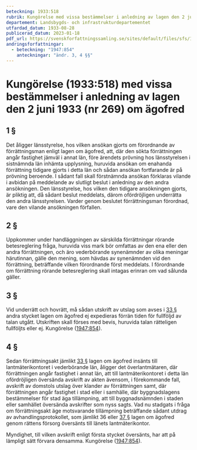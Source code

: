 ```yaml
---
beteckning: 1933:518
rubrik: Kungörelse med vissa bestämmelser i anledning av lagen den 2 juni 1933 (nr 269) om ägofred
departement: Landsbygds- och infrastrukturdepartementet
utfardad_datum: 1933-08-28
publicerad_datum: 2023-01-18
pdf_url: https://svenskforfattningssamling.se/sites/default/files/sfs/1933-08/SFS1933-518.pdf
andringsforfattningar:
  - beteckning: "1947:854"
    anteckningar: "ändr. 3, 4 §§"
---
```


# Kungörelse (1933:518) med vissa bestämmelser i anledning av lagen den 2 juni 1933 (nr 269) om ägofred

## 1 §

Det åligger länsstyrelse, hos vilken ansökan gjorts om förordnande av förrättningsman enligt lagen om ägofred, att, där den sökta förrättningen angår fastighet jämväl i annat län, före ärendets prövning hos länsstyrelsen i sistnämnda län inhämta upplysning, huruvida ansökan om enahanda förrättning tidigare gjorts i detta län och sådan ansökan fortfarande är på prövning beroende. I sådant fall skall förstnämnda ansökan förklaras vilande i avbidan på meddelande av slutligt beslut i anledning av den andra ansökningen. Den länsstyrelse, hos vilken den tidigare ansökningen gjorts, är pliktig att, då sådant beslut meddelats, därom ofördröjligen underrätta den andra länsstyrelsen. Varder genom beslutet förrättningsman förordnad, vare den vilande ansökningen förfallen.

## 2 §

Uppkommer under handläggningen av särskilda förrättningar rörande betesreglering fråga, huruvida viss mark bör omfattas av den ena eller den andra förrättningen, och äro vederbörande synenämnder av olika meningar härutinnan, gälle den mening, som hävdas av synenämnden vid den förrättning, beträffande vilken förordnande först meddelats. I förordnande om förrättning rörande betesreglering skall intagas erinran om vad sålunda gäller.

## 3 §

Vid underrätt och hovrätt, må sådan utskrift av utslag som avses i [33 §](#33) andra stycket lagen om ägofred ej expedieras förrän tiden för fullföljd av talan utgått. Utskriften skall förses med bevis, huruvida talan rätteligen fullföljts eller ej. Kungörelse ([1947:854](https://selex.se/eli/sfs/1947/854)).

## 4 §

Sedan förrättningsakt jämlikt [33 §](#33) lagen om ägofred insänts till lantmäterikontoret i vederbörande län, åligger det överlantmätaren, där förrättningen angår fastighet i annat län, att till lantmäterikontoret i detta län ofördröjligen översända avskrift av akten ävensom, i förekommande fall, avskrift av domstols utslag över klander av förrättningen samt, där förrättningen angår fastighet i stad eller i samhälle, där byggnadslagens bestämmelser för stad äga tillämpning, att till byggnadsnämnden i staden eller samhället översända avskrifter som nyss sagts. Vad nu stadgats i fråga om förrättningsakt äge motsvarande tillämpning beträffande sådant utdrag av avhandlingsprotokollet, som jämlikt 36 eller [37 §](#37) lagen om ägofred genom rättens försorg översänts till länets lantmäterikontor.

Myndighet, till vilken avskrift enligt första stycket översänts, har att på lämpligt sätt förvara densamma. Kungörelse ([1947:854](https://selex.se/eli/sfs/1947/854)).